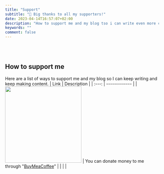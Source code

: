 ```yaml
---
title: "Support"
subtitle: "🙇 Big thanks to all my supporters!"
date: 2023-04-14T16:57:07+02:00
description: "How to support me and my blog tso i can write even more cool stuff."
keywords: ""
comment: false
---
```


<br>
<br>


## How to support me
Here are a list of ways to support me and my blog so I can keep writing and keep making content.
| Link | Description |
| :---: | ------------- |
| [<img src="/yellow-button.png" width="250" />](https://www.buymeacoffee.com/karlEY)  | You can donate money to me through "[BuyMeaCoffee](https://www.buymeacoffee.com/karlEY)"  |
|  |   |